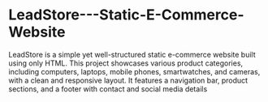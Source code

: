 # LeadStore---Static-E-Commerce-Website
LeadStore is a simple yet well-structured static e-commerce website built using only HTML. This project showcases various product categories, including computers, laptops, mobile phones, smartwatches, and cameras, with a clean and responsive layout. It features a navigation bar, product sections, and a footer with contact  and social media details 

